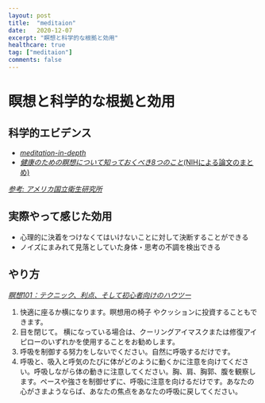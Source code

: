 ```yaml
---
layout: post
title:  "meditaion"
date:   2020-12-07
excerpt: "瞑想と科学的な根拠と効用"
healthcare: true
tag: ["meditaion"]
comments: false
---
```


# 瞑想と科学的な根拠と効用

## 科学的エビデンス
 - [*meditation-in-depth*](https://www.nccih.nih.gov/health/meditation-in-depth)
 - [*健康のための瞑想について知っておくべき8つのこと*(NIHによる論文のまとめ)](https://www.nccih.nih.gov/health/tips/things-to-know-about-meditation-for-health)

[*参考: アメリカ国立衛生研究所*](https://ja.wikipedia.org/wiki/%E3%82%A2%E3%83%A1%E3%83%AA%E3%82%AB%E5%9B%BD%E7%AB%8B%E8%A1%9B%E7%94%9F%E7%A0%94%E7%A9%B6%E6%89%80)

## 実際やって感じた効用
 - 心理的に決着をつけなくてはいけないことに対して決断することができる
 - ノイズにまみれて見落としていた身体・思考の不調を検出できる

## やり方
[*瞑想101：テクニック、利点、そして初心者向けのハウツー*](https://www.gaiam.com/blogs/discover/meditation-101-techniques-benefits-and-a-beginner-s-how-to)

 1. 快適に座るか横になります。瞑想用の椅子 やクッションに投資することもできます。
 2. 目を閉じて。 横になっている場合は、クーリングアイマスクまたは修復アイピローのいずれかを使用することをお勧めします。 
 3. 呼吸を制御する努力をしないでください。自然に呼吸するだけです。
 4. 呼吸と、吸入と呼気のたびに体がどのように動くかに注意を向けてください。呼吸しながら体の動きに注意してください。胸、肩、胸郭、腹を観察します。ペースや強さを制御せずに、呼吸に注意を向けるだけです。あなたの心がさまようならば、あなたの焦点をあなたの呼吸に戻してください。

